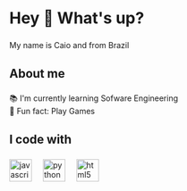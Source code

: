 <h1 align="left">Hey 👋 What's up?</h1>

###

<p align="left">My name is Caio and from Brazil</p>

###

<h2 align="left">About me</h2>

###

<p align="left">📚 I'm currently learning Sofware Engineering<br>🎲 Fun fact: Play Games</p>

###

<h2 align="left">I code with</h2>

###

<div align="left">
  <img src="https://cdn.jsdelivr.net/gh/devicons/devicon/icons/javascript/javascript-original.svg" height="40" alt="javascript logo"  />
  <img width="12" />
  <img src="https://cdn.jsdelivr.net/gh/devicons/devicon/icons/python/python-original.svg" height="40" alt="python logo"  />
  <img width="12" />
  <img src="https://cdn.jsdelivr.net/gh/devicons/devicon/icons/html5/html5-original.svg" height="40" alt="html5 logo"  />
</div>

###
